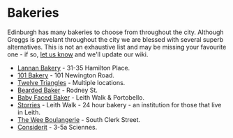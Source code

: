 # Bakeries

Edinburgh has many bakeries to choose from throughout the city. Although Greggs is prevelant throughout the city we are blessed with several superb alternatives. This is not an exhaustive list and may be missing your favourite one - if so, [let us know](mailto:reddit@cockjuggling.uk?subject=wiki) and we'll update our wiki. 

* [Lannan Bakery](https://www.lannanbakery.com/) - 31-35 Hamilton Place.
* [101 Bakery](http://bit.ly/3XvdSUc) - 101 Newington Road.
* [Twelve Triangles](http://bit.ly/3Xwemt2) - Multiple locations.
* [Bearded Baker](https://bit.ly/3INiIYQ) - Rodney St.
* [Baby Faced Baker](http://bit.ly/3ZLc0sq) - Leith Walk & Portobello.
* [Storries](https://www.facebook.com/p/Storries-bakery-leith-walk-100067587771973) - Leith Walk - 24 hour bakery - an institution for those that live in Leith. 
* [The Wee Boulangerie](https://theweeboulangerie.co.uk/wp/) - South Clerk Street. 
* [Considerit](https://www.consideritchocolate.com/) - 3-5a Sciennes.